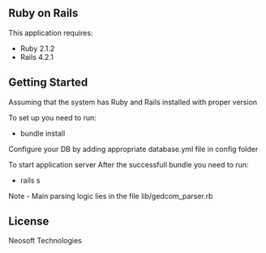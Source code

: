 Ruby on Rails
-------------

This application requires:

- Ruby 2.1.2
- Rails 4.2.1

Getting Started
---------------
Assuming that the system has Ruby and Rails installed with proper version

To set up you need to run:
  - bundle install

Configure your DB by adding appropriate database.yml file in config folder

To start application server
After the successfull bundle you need to run:
  - rails s

Note - Main parsing logic lies in the file lib/gedcom_parser.rb

License
-------
Neosoft Technologies
